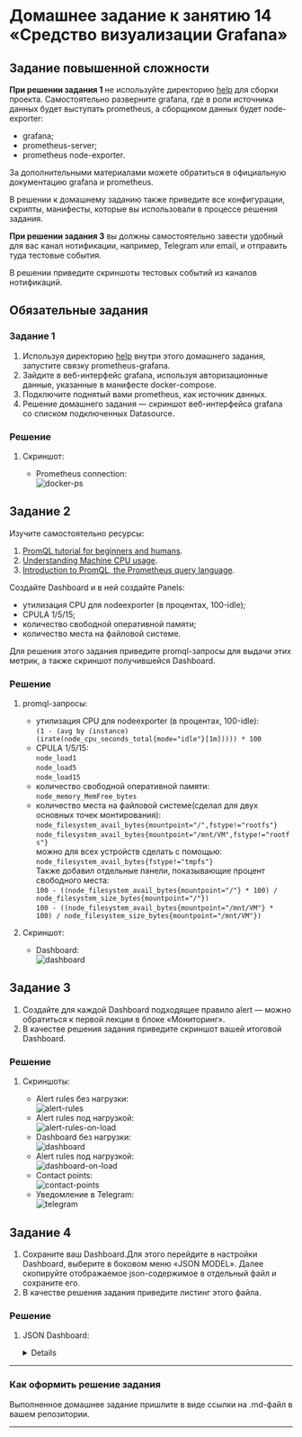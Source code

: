# Домашнее задание к занятию 14 «Средство визуализации Grafana»

## Задание повышенной сложности

**При решении задания 1** не используйте директорию [help](./help) для сборки проекта. Самостоятельно разверните grafana, где в роли источника данных будет выступать prometheus, а сборщиком данных будет node-exporter:

- grafana;
- prometheus-server;
- prometheus node-exporter.

За дополнительными материалами можете обратиться в официальную документацию grafana и prometheus.

В решении к домашнему заданию также приведите все конфигурации, скрипты, манифесты, которые вы
использовали в процессе решения задания.

**При решении задания 3** вы должны самостоятельно завести удобный для вас канал нотификации, например, Telegram или email, и отправить туда тестовые события.

В решении приведите скриншоты тестовых событий из каналов нотификаций.

## Обязательные задания

### Задание 1

1. Используя директорию [help](./help) внутри этого домашнего задания, запустите связку prometheus-grafana.
1. Зайдите в веб-интерфейс grafana, используя авторизационные данные, указанные в манифесте docker-compose.
1. Подключите поднятый вами prometheus, как источник данных.
1. Решение домашнего задания — скриншот веб-интерфейса grafana со списком подключенных Datasource.

### Решение
1. Скриншот:

   - Prometheus connection:\
   ![docker-ps](img/prometheus.png)


## Задание 2

Изучите самостоятельно ресурсы:

1. [PromQL tutorial for beginners and humans](https://valyala.medium.com/promql-tutorial-for-beginners-9ab455142085).
1. [Understanding Machine CPU usage](https://www.robustperception.io/understanding-machine-cpu-usage).
1. [Introduction to PromQL, the Prometheus query language](https://grafana.com/blog/2020/02/04/introduction-to-promql-the-prometheus-query-language/).

Создайте Dashboard и в ней создайте Panels:

- утилизация CPU для nodeexporter (в процентах, 100-idle);
- CPULA 1/5/15;
- количество свободной оперативной памяти;
- количество места на файловой системе.

Для решения этого задания приведите promql-запросы для выдачи этих метрик, а также скриншот получившейся Dashboard.


### Решение
1. promql-запросы:
   - утилизация CPU для nodeexporter (в процентах, 100-idle):\
    `(1 - (avg by (instance) (irate(node_cpu_seconds_total{mode="idle"}[1m])))) * 100`
   - CPULA 1/5/15:\
    `node_load1`\
    `node_load5`\
    `node_load15`
   - количество свободной оперативной памяти:\
    `node_memory_MemFree_bytes`
   - количество места на файловой системе(сделал для двух основных точек монтирования):\
    `node_filesystem_avail_bytes{mountpoint="/",fstype!="rootfs"}`\
    `node_filesystem_avail_bytes{mountpoint="/mnt/VM",fstype!="rootfs"}`\
    можно для всех устройств сделать с помощью:\
    `node_filesystem_avail_bytes{fstype!="tmpfs"}`\
    Также добавил отдельные панели, показывающие процент свободного места:\
    `100 - ((node_filesystem_avail_bytes{mountpoint="/"} * 100) / node_filesystem_size_bytes{mountpoint="/"})`\
    `100 - ((node_filesystem_avail_bytes{mountpoint="/mnt/VM"} * 100) / node_filesystem_size_bytes{mountpoint="/mnt/VM"})`

1. Скриншот:

   - Dashboard:\
   ![dashboard](img/dashboard_no_load.png)

## Задание 3

1. Создайте для каждой Dashboard подходящее правило alert — можно обратиться к первой лекции в блоке «Мониторинг».
2. В качестве решения задания приведите скриншот вашей итоговой Dashboard.

### Решение

1. Скриншоты:

   - Alert rules без нагрузки:\
   ![alert-rules](img/alert_rules.png)
   - Alert rules под нагрузкой:\
   ![alert-rules-on-load](img/alert_rules_on_load.png)
   - Dashboard без нагрузки:\
   ![dashboard](img/dashboard_no_load.png)
   - Alert rules под нагрузкой:\
   ![dashboard-on-load](img/dashboard_on_load.png)
   - Contact points:\
   ![contact-points](img/contact_points.png)
   - Уведомление в Telegram:\
   ![telegram](img/telegram_notification.png)


## Задание 4

1. Сохраните ваш Dashboard.Для этого перейдите в настройки Dashboard, выберите в боковом меню «JSON MODEL». Далее скопируйте отображаемое json-содержимое в отдельный файл и сохраните его.
1. В качестве решения задания приведите листинг этого файла.

### Решение

1. JSON Dashboard:

    <details>

    ```json
    {
        "annotations": {
        "list": [
            {
            "builtIn": 1,
            "datasource": {
                "type": "grafana",
                "uid": "-- Grafana --"
            },
            "enable": true,
            "hide": true,
            "iconColor": "rgba(0, 211, 255, 1)",
            "name": "Annotations & Alerts",
            "type": "dashboard"
            }
        ]
        },
        "editable": true,
        "fiscalYearStartMonth": 0,
        "graphTooltip": 0,
        "id": 1,
        "links": [],
        "liveNow": false,
        "panels": [
        {
            "datasource": {
            "type": "prometheus",
            "uid": "e845ef1b-1a20-485c-97a7-b9126d1d5881"
            },
            "fieldConfig": {
            "defaults": {
                "color": {
                "mode": "thresholds"
                },
                "mappings": [],
                "max": 5,
                "min": 0,
                "thresholds": {
                "mode": "absolute",
                "steps": [
                    {
                    "color": "green",
                    "value": null
                    },
                    {
                    "color": "#EAB839",
                    "value": 2
                    },
                    {
                    "color": "orange",
                    "value": 3.5
                    },
                    {
                    "color": "red",
                    "value": 4
                    }
                ]
                }
            },
            "overrides": []
            },
            "gridPos": {
            "h": 7,
            "w": 4,
            "x": 0,
            "y": 0
            },
            "id": 2,
            "options": {
            "orientation": "auto",
            "reduceOptions": {
                "calcs": [
                "lastNotNull"
                ],
                "fields": "",
                "values": false
            },
            "showThresholdLabels": false,
            "showThresholdMarkers": true
            },
            "pluginVersion": "9.5.2",
            "targets": [
            {
                "datasource": {
                "type": "prometheus",
                "uid": "e845ef1b-1a20-485c-97a7-b9126d1d5881"
                },
                "editorMode": "builder",
                "expr": "node_load1",
                "legendFormat": "__auto",
                "range": true,
                "refId": "A"
            }
            ],
            "title": "CPULA 1",
            "type": "gauge"
        },
        {
            "datasource": {
            "type": "prometheus",
            "uid": "e845ef1b-1a20-485c-97a7-b9126d1d5881"
            },
            "fieldConfig": {
            "defaults": {
                "color": {
                "mode": "thresholds"
                },
                "mappings": [],
                "max": 5,
                "min": 0,
                "thresholds": {
                "mode": "absolute",
                "steps": [
                    {
                    "color": "green",
                    "value": null
                    },
                    {
                    "color": "#EAB839",
                    "value": 2
                    },
                    {
                    "color": "orange",
                    "value": 3.5
                    },
                    {
                    "color": "red",
                    "value": 4
                    }
                ]
                }
            },
            "overrides": []
            },
            "gridPos": {
            "h": 7,
            "w": 4,
            "x": 4,
            "y": 0
            },
            "id": 7,
            "options": {
            "orientation": "auto",
            "reduceOptions": {
                "calcs": [
                "lastNotNull"
                ],
                "fields": "",
                "values": false
            },
            "showThresholdLabels": false,
            "showThresholdMarkers": true
            },
            "pluginVersion": "9.5.2",
            "targets": [
            {
                "datasource": {
                "type": "prometheus",
                "uid": "e845ef1b-1a20-485c-97a7-b9126d1d5881"
                },
                "editorMode": "builder",
                "expr": "node_load5",
                "legendFormat": "__auto",
                "range": true,
                "refId": "A"
            }
            ],
            "title": "CPULA 5",
            "type": "gauge"
        },
        {
            "datasource": {
            "type": "prometheus",
            "uid": "e845ef1b-1a20-485c-97a7-b9126d1d5881"
            },
            "fieldConfig": {
            "defaults": {
                "color": {
                "mode": "thresholds"
                },
                "mappings": [],
                "max": 5,
                "min": 0,
                "thresholds": {
                "mode": "absolute",
                "steps": [
                    {
                    "color": "green",
                    "value": null
                    },
                    {
                    "color": "#EAB839",
                    "value": 2
                    },
                    {
                    "color": "orange",
                    "value": 3.5
                    },
                    {
                    "color": "red",
                    "value": 4
                    }
                ]
                }
            },
            "overrides": []
            },
            "gridPos": {
            "h": 7,
            "w": 4,
            "x": 8,
            "y": 0
            },
            "id": 8,
            "options": {
            "orientation": "auto",
            "reduceOptions": {
                "calcs": [
                "lastNotNull"
                ],
                "fields": "",
                "values": false
            },
            "showThresholdLabels": false,
            "showThresholdMarkers": true
            },
            "pluginVersion": "9.5.2",
            "targets": [
            {
                "datasource": {
                "type": "prometheus",
                "uid": "e845ef1b-1a20-485c-97a7-b9126d1d5881"
                },
                "editorMode": "builder",
                "expr": "node_load15",
                "legendFormat": "__auto",
                "range": true,
                "refId": "A"
            }
            ],
            "title": "CPULA 15",
            "type": "gauge"
        },
        {
            "datasource": {
            "type": "prometheus",
            "uid": "e845ef1b-1a20-485c-97a7-b9126d1d5881"
            },
            "description": "",
            "fieldConfig": {
            "defaults": {
                "color": {
                "mode": "thresholds"
                },
                "mappings": [],
                "max": 100,
                "min": 0,
                "thresholds": {
                "mode": "absolute",
                "steps": [
                    {
                    "color": "green",
                    "value": null
                    },
                    {
                    "color": "red",
                    "value": 80
                    }
                ]
                },
                "unit": "percent"
            },
            "overrides": []
            },
            "gridPos": {
            "h": 7,
            "w": 12,
            "x": 12,
            "y": 0
            },
            "id": 9,
            "options": {
            "orientation": "auto",
            "reduceOptions": {
                "calcs": [
                "lastNotNull"
                ],
                "fields": "",
                "values": false
            },
            "showThresholdLabels": false,
            "showThresholdMarkers": true
            },
            "pluginVersion": "9.5.2",
            "targets": [
            {
                "datasource": {
                "type": "prometheus",
                "uid": "e845ef1b-1a20-485c-97a7-b9126d1d5881"
                },
                "editorMode": "builder",
                "expr": "100 - ((node_filesystem_avail_bytes{mountpoint=\"/\",fstype!=\"rootfs\"} * 100) / node_filesystem_size_bytes{mountpoint=\"/\",fstype!=\"rootfs\"})",
                "legendFormat": "Root",
                "range": true,
                "refId": "A"
            },
            {
                "datasource": {
                "type": "prometheus",
                "uid": "e845ef1b-1a20-485c-97a7-b9126d1d5881"
                },
                "editorMode": "code",
                "expr": "100 - ((node_filesystem_avail_bytes{mountpoint=\"/mnt/VM\",fstype!=\"rootfs\"} * 100) / node_filesystem_size_bytes{mountpoint=\"/mnt/VM\",fstype!=\"rootfs\"})",
                "hide": false,
                "legendFormat": "VM",
                "range": true,
                "refId": "B"
            }
            ],
            "title": "Partition free space",
            "type": "gauge"
        },
        {
            "datasource": {
            "type": "prometheus",
            "uid": "e845ef1b-1a20-485c-97a7-b9126d1d5881"
            },
            "fieldConfig": {
            "defaults": {
                "color": {
                "mode": "palette-classic"
                },
                "custom": {
                "axisCenteredZero": false,
                "axisColorMode": "text",
                "axisLabel": "",
                "axisPlacement": "auto",
                "barAlignment": 0,
                "drawStyle": "line",
                "fillOpacity": 0,
                "gradientMode": "none",
                "hideFrom": {
                    "legend": false,
                    "tooltip": false,
                    "viz": false
                },
                "lineInterpolation": "linear",
                "lineWidth": 1,
                "pointSize": 1,
                "scaleDistribution": {
                    "type": "linear"
                },
                "showPoints": "auto",
                "spanNulls": false,
                "stacking": {
                    "group": "A",
                    "mode": "none"
                },
                "thresholdsStyle": {
                    "mode": "off"
                }
                },
                "mappings": [],
                "thresholds": {
                "mode": "absolute",
                "steps": [
                    {
                    "color": "green",
                    "value": null
                    },
                    {
                    "color": "red",
                    "value": 80
                    }
                ]
                }
            },
            "overrides": []
            },
            "gridPos": {
            "h": 8,
            "w": 12,
            "x": 0,
            "y": 7
            },
            "id": 1,
            "options": {
            "legend": {
                "calcs": [],
                "displayMode": "list",
                "placement": "bottom",
                "showLegend": true
            },
            "tooltip": {
                "mode": "single",
                "sort": "none"
            }
            },
            "targets": [
            {
                "datasource": {
                "type": "prometheus",
                "uid": "e845ef1b-1a20-485c-97a7-b9126d1d5881"
                },
                "editorMode": "code",
                "expr": "(1 - (rate(node_cpu_seconds_total{mode=\"idle\"}[$__rate_interval]))) * 100",
                "hide": true,
                "legendFormat": "__auto",
                "range": true,
                "refId": "A"
            },
            {
                "datasource": {
                "type": "prometheus",
                "uid": "e845ef1b-1a20-485c-97a7-b9126d1d5881"
                },
                "editorMode": "code",
                "expr": "(1 - (avg by (instance) (irate(node_cpu_seconds_total{mode=\"idle\"}[1m])))) * 100",
                "hide": false,
                "legendFormat": "__auto",
                "range": true,
                "refId": "B"
            }
            ],
            "title": "CPU utilization",
            "type": "timeseries"
        },
        {
            "datasource": {
            "type": "prometheus",
            "uid": "e845ef1b-1a20-485c-97a7-b9126d1d5881"
            },
            "fieldConfig": {
            "defaults": {
                "color": {
                "mode": "palette-classic"
                },
                "custom": {
                "axisCenteredZero": false,
                "axisColorMode": "text",
                "axisLabel": "",
                "axisPlacement": "auto",
                "barAlignment": 0,
                "drawStyle": "line",
                "fillOpacity": 0,
                "gradientMode": "none",
                "hideFrom": {
                    "legend": false,
                    "tooltip": false,
                    "viz": false
                },
                "lineInterpolation": "linear",
                "lineWidth": 1,
                "pointSize": 1,
                "scaleDistribution": {
                    "type": "linear"
                },
                "showPoints": "auto",
                "spanNulls": false,
                "stacking": {
                    "group": "A",
                    "mode": "none"
                },
                "thresholdsStyle": {
                    "mode": "off"
                }
                },
                "mappings": [],
                "thresholds": {
                "mode": "absolute",
                "steps": [
                    {
                    "color": "green",
                    "value": null
                    }
                ]
                },
                "unit": "bytes"
            },
            "overrides": []
            },
            "gridPos": {
            "h": 8,
            "w": 12,
            "x": 12,
            "y": 7
            },
            "id": 10,
            "options": {
            "legend": {
                "calcs": [],
                "displayMode": "list",
                "placement": "bottom",
                "showLegend": true
            },
            "tooltip": {
                "mode": "single",
                "sort": "none"
            }
            },
            "pluginVersion": "9.5.2",
            "targets": [
            {
                "datasource": {
                "type": "prometheus",
                "uid": "e845ef1b-1a20-485c-97a7-b9126d1d5881"
                },
                "editorMode": "code",
                "expr": "node_filesystem_avail_bytes{mountpoint=\"/\"}",
                "legendFormat": "Root Free",
                "range": true,
                "refId": "A"
            },
            {
                "datasource": {
                "type": "prometheus",
                "uid": "e845ef1b-1a20-485c-97a7-b9126d1d5881"
                },
                "editorMode": "code",
                "expr": "node_filesystem_avail_bytes{mountpoint=\"/mnt/VM\"}",
                "hide": false,
                "legendFormat": "VM Free",
                "range": true,
                "refId": "B"
            }
            ],
            "title": "Free Space",
            "type": "timeseries"
        },
        {
            "datasource": {
            "type": "prometheus",
            "uid": "e845ef1b-1a20-485c-97a7-b9126d1d5881"
            },
            "fieldConfig": {
            "defaults": {
                "color": {
                "mode": "palette-classic"
                },
                "custom": {
                "axisCenteredZero": false,
                "axisColorMode": "text",
                "axisLabel": "",
                "axisPlacement": "auto",
                "barAlignment": 0,
                "drawStyle": "line",
                "fillOpacity": 0,
                "gradientMode": "none",
                "hideFrom": {
                    "legend": false,
                    "tooltip": false,
                    "viz": false
                },
                "lineInterpolation": "linear",
                "lineWidth": 1,
                "pointSize": 3,
                "scaleDistribution": {
                    "type": "linear"
                },
                "showPoints": "auto",
                "spanNulls": false,
                "stacking": {
                    "group": "A",
                    "mode": "none"
                },
                "thresholdsStyle": {
                    "mode": "off"
                }
                },
                "mappings": [],
                "thresholds": {
                "mode": "absolute",
                "steps": [
                    {
                    "color": "green",
                    "value": null
                    },
                    {
                    "color": "red",
                    "value": 80
                    }
                ]
                },
                "unit": "bytes"
            },
            "overrides": []
            },
            "gridPos": {
            "h": 7,
            "w": 24,
            "x": 0,
            "y": 15
            },
            "id": 5,
            "options": {
            "legend": {
                "calcs": [],
                "displayMode": "list",
                "placement": "bottom",
                "showLegend": true
            },
            "tooltip": {
                "mode": "single",
                "sort": "none"
            }
            },
            "targets": [
            {
                "datasource": {
                "type": "prometheus",
                "uid": "e845ef1b-1a20-485c-97a7-b9126d1d5881"
                },
                "editorMode": "code",
                "expr": "node_memory_MemFree_bytes",
                "legendFormat": "__auto",
                "range": true,
                "refId": "A"
            }
            ],
            "title": "Free Memory",
            "type": "timeseries"
        }
        ],
        "refresh": "5s",
        "schemaVersion": 38,
        "style": "dark",
        "tags": [],
        "templating": {
        "list": []
        },
        "time": {
        "from": "now-5m",
        "to": "now"
        },
        "timepicker": {},
        "timezone": "",
        "title": "netology-dashboard",
        "uid": "b40e798b-a31b-4467-aaea-c9e17d62b8e3",
        "version": 14,
        "weekStart": ""
    }
    ```

    </details>

---

### Как оформить решение задания

Выполненное домашнее задание пришлите в виде ссылки на .md-файл в вашем репозитории.

---
